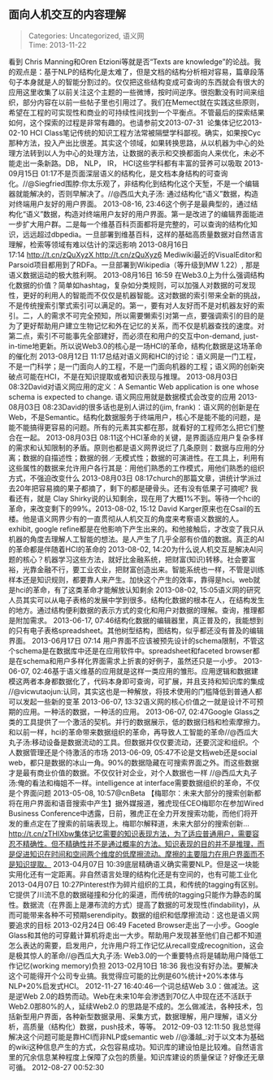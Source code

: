 面向人机交互的内容理解
---
    
> Categories: Uncategorized, 语义网  
> Time: 2013-11-22
    
看到 Chris Manning和Oren Etzioni等就是否“Texts are knowledge”的论战。我的观点是：基于NLP的结构化是太难了，但是文档的结构分析相对容易，篇章段落句子本身就是人的智能分割过的。仅仅把这些结构变成可查询的东西就会有很大的应用这里收集了以前关注这个主题的一些微博，按时间逆序。很抱歉没有时间来组织，部分内容在以前一些帖子里也引用过了。我们在Memect就在实践这些原则，希望在工程的可实现性和商业的可持续性间找到一个平衡点。不管最后的探索结果如何，这个探索的过程是非常有趣的。也请参前文2013-07-31  论集体记忆2013-02-10 HCI Class笔记传统的知识工程方法常被隔壁学科鄙视。确实，如果按Cyc那种方法，投入产出比很差。其实这个领域，如果转换思路，从以机器为中心的处理方法转到以人为中心的处理方法，让数据的表示和交换都面向人来优化，未必不能走出一条新路。DB， NLP， IR， HCI这些学科都有丰富的营养可以吸取 2013-09月15日 01:17不是页面深层语义的结构化，是文档本身结构的可查询化。//@Siegfried围脖:你太乐观了，非结构化到结构化这个天堑，不是一个编辑器就能解决的，否则早解决了。//@西瓜大丸子汤: 通过结构化“语义”数据，构造对终端用户友好的用户界面。 2013-08-16, 23:46这个例子是最典型的，通过结构化“语义”数据，构造对终端用户友好的用户界面。第一是改进了的编辑界面能进一步扩大用户群。二是每一个维基百科页面都将是完整的，可以查询的结构化知识，远远超过dbpedia。一旦部署到维基百科，这样的基础高质量数据对自然语言理解，检索等领域有难以估计的深远影响 2013-08月16日 17:14 http://t.cn/zQuXyzX http://t.cn/zQuXyz6 Mediwiki最近的VisualEditor和Parsoid项目都用到了RDFa。一旦部署到Wikipedia（等升级到MW 1.22）, 那是语义数据运动的极大胜利啊。 2013-08月16日 16:59 在Web3.0上为什么强调结构化数据的价值？简单如hashtag，复杂如分类规则，可以加强人对数据的可发现性，更好的利用人的智能而不仅仅是机器智能。这对数据的索引带来全新的挑战，不是传统搜索引擎式索引可以满足的。第一，要有对人友好而不是对机器友好的索引。二，人的需求不可完全预知，所以需要懒索引对第一点，要强调索引的目的是为了更好帮助用户建立生物记忆和外在记忆的关系，而不仅是机器查找的速度。对第二点，索引不可能事先全部建好，而必须在和用户的交互中on-demand, just-in-time地更新。所以说Web3.0的核心是一场HCI的革命，结构化数据是这场革命的催化剂 2013-08月12日 11:17总结对语义网和HCI的讨论：语义网是一门工程，不是一门科学；是一门面向人的工程，不是一门面向机器的工程；语义网的创新突破点可能在HCI，不是在知识提取或者知识表现与推理。 2013-08月03日 08:32David对语义网应用的定义：A Semantic Web application is one whose schema is expected to change. 语义网应用就是数据模式会改变的应用 2013-08月03日 08:23David的很多话也是别人讲过的(jim, frank)：语义网的创新是在Web，不是Semantic。结构化数据服务于终端用户，核心不是能不能的问题，是能不能搞得更容易的问题。所有的元素其实都在那，就看好的工程师怎么把它们整合在一起。 2013-08月03日 08:11这个HCI革命的关键，是界面适应用户复杂多样的需求和认知限制的矛盾。原则也都是语义网界说烂了几条原则：数据与应用的分离；数据的自描述性；数据的弱／无模式性；数据的可演进性。在工具上，利用有这些属性的数据来允许用户各行其是：用他们熟悉的工作模式，用他们熟悉的组织方式，不强迫改变什么 2013-08月03日 08:17church的那篇文章，讲统计学派过去20年把容易摘的果子都摘了，剩下的都是硬骨头。还有没有低果子可摘呢? 我看还有，就是 Clay Shirky说的认知剩余，现在用了大概1%不到。等待一个hci的革命，来改变剩下的99%。2013-08-02, 15:12     David Karger原来也在Csail的五楼。他是语义网界少有的一直贯彻从人机交互的角度来考察语义数据的人。exhibit, google refine都是在他影响下产生出来的。和他接触后，才改变了我只从机器的角度去理解人工智能的想法。是人产生了几乎全部有价值的数据。真正的AI的革命都是伴随着HCI的革命的 2013-08-02, 14:20为什么说人机交互是解决AI问题的核心？机器学习这些方法，就好比金融系统，把财富(知识)转移。社会要富裕，光靠金融不行，要工业农业，把财富创造出来。智能系统也一样，不管是训练样本还是知识规则，都要靠人来产生。加快这个产生的效率，靠得是hci。web就是hci的革命，有了这类革命才能解放认知剩余 2013-08-02, 15:05语义网的研究人员其实可以从电子表格的发展中学到很多。结构化数据的根本在人，在结构发生的地方。通过结构便利数据的表示方式的变化和用户对数据的理解。查询，推理都是附加需求。 2013-06-17, 07:46结构化数据的编辑器里，真正普及的，我能想到的只有电子表格spreadsheet。其他树型结构，图结构，似乎都还没有普及的编辑界面。 2013-06月17日 07:14 用户界面不应该被预先设计的schema限制，不管这个schema是在数据库中还是在应用软件中。spreadsheet和faceted browser都是在schema和用户多样化界面需求上折衷的好例子，虽然还只是一小步。 2013-06-07, 02:46基于语义维基的应用就是这样一类应用的雏形。应用逻辑和数据建模这两者本身都数据化了，代码本身即可查询，可扩展，并且支持和知识库的集成 //@vicwutaojun:认同，其实这也是一种解放，将技术使用的门槛降低到普通人都可以发起一些新的变革 2013-06-07, 13:32语义网的核心价值之一就是设计不可预期的应用。一种活的数据，一种活的应用。 2013-06-07, 02:47Google Glass之类的工具提供了一个激活的契机。并行的数据展示，低的数据归档和检索摩擦力。和以前一样，hci的革命带来数据组织的革命，再导致人工智能的革命//@西瓜大丸子汤:移动设备是数据流动的工具。但数据并仅仅要流动，还要沉淀和组织。个人数据管理还是个待激活的市场 2013-06-09, 05:47不论是文档web还是social web，都只是数据的冰山一角。90%的数据隐藏在可搜索界面之外。而这些数据才是最有商业价值的数据。不仅仅针对企业，对个人数据也一样 //@西瓜大丸子汤:俺的看法和梅姐不一样。intelligence at interface需要数据组织的革命，不仅是个界面问题 2013-05-08, 10:57@cnBeta 【梅耶尔：未来大部分的搜索创新都将在用户界面和语音搜索中产生】据外媒报道，雅虎现任CEO梅耶尔在参加Wired Business Conference中透露，日前，雅虎正在全力开发搜索功能，而他们将开发的重点定在了搜索的前端表现上。梅耶尔解释道，未来大部分的搜索创新… http://t.cn/zTHlXbw集体记忆需要的知识表现方法，为了适应普通用户，需要容忍不精确性。但不精确性并不是通过概率的方法。知识表现的目的并不是推理，而是促进知识在时间和空间两个维度的低摩擦流动。摩擦的主要阻力在用户界面而不是知识提取。 2013-04月07日 10:39底层精确语义确实需要NLP。但是这一块能实用化还有一定距离。非自然语言处理的结构化还是有空间的，也有可能工业化 2013-04月07日 10:27Pinterest作为碎片组织的工具，和传统的tagging有区别。它提供了川流不息的数据碰撞和分化的渠道，而传统的tagging只能作为静态的属性。数据流（在界面上是瀑布流的方式）提高了数据的可发现性(findability)，从而可能带来各种不可预期serendipity。数据的组织和低摩擦流动：这也是语义网要追求的目标 2013-02月24日 06:49 Faceted Browser走出了一小步。Google Glass和其他的可穿戴计算机将走出一大步。帮助用户发现甚至他们自己都不知道怎么表达的需要，启发用户，允许用户将工作记忆从recall变成recognition，这会是极其惊人的革命//@西瓜大丸子汤: Web3.0的一个重要特点将是辅助用户降低工作记忆(working memory)负担 2013-02月10日 18:36 我也没有好办法。要解决这个可能得开个公司专业搞。我觉得应可能的比例是60%统计+20%本体与NLP+20%启发式HCI。 2012-11-27 16:40:46一个词总结Web 3.0：做减法。这是逆Web 2.0的趋势而动。Web在未来10年会渗透到70亿人中现在还不活跃于Web2.0那80%的人，延续Web2.0 的思路是不成的。怎么做减法，各种技术，包括新型用户界面，各种新型数据录用、采集方式，数据理解，用户理解，语义分析，高质量（结构化）数据，push技术，等等。 2012-09-03 12:11:50 我总觉得解决这个问题可能是靠HCI而非NLP或semantic web //@潘越_:对于以文本为基础的wiki这种信息产生的方式，众包容易成功。知识库的建设怕是比较难。自然语言里的冗余信息某种程度上保障了众包的质量。知识库建设的质量保证？好像还无章可循。 2012-08-27 00:52:30     
    